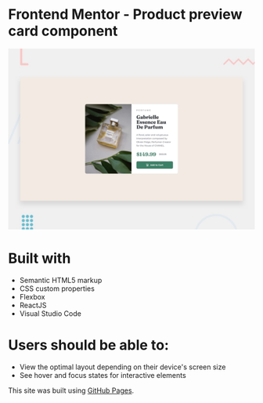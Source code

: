 # Frontend Mentor - Product preview card component

![Design preview for the Product preview card component coding challenge](./design/desktop-preview.jpg)

# Built with
- Semantic HTML5 markup
- CSS custom properties
- Flexbox
- ReactJS
- Visual Studio Code

# Users should be able to:
- View the optimal layout depending on their device's screen size
- See hover and focus states for interactive elements

This site was built using [GitHub Pages](https://avenjd.github.io/Produc-card-component/).
